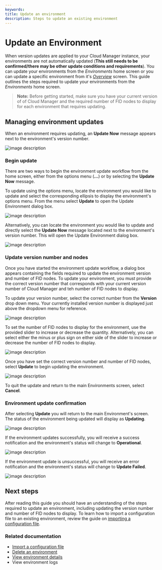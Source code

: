 ```yaml
---
keywords:
title: Update an environment
description: Steps to update an existing environment
---
```

# Update an Environment

When version updates are applied to your Cloud Manager instance, your environments are not automatically updated (**This still needs to be confirmed/there may be other update conditions and requirements**). You can update your environments from the *Environments* home screen or you can update a specific environment from it's [*Overview*](../environment-details/environment-details-ui.md) screen. This guide outlines the steps required to update your environments from the *Environments* home screen. 

> **Note:** Before getting started, make sure you have your current version of of Cloud Manager and the required number of FID nodes to display for each environment that requires updating.

## Managing environment updates

When an environment requires updating, an **Update Now** message appears next to the environment's version number.

![image description](environments/environment-overview/images/update-now-notification.png)

### Begin update

There are two ways to begin the environment update workflow from the home screen, either from the options menu (**...**) or by selecting the **Update Now** message.

To update using the options menu, locate the environment you would like to update and select the corresponding ellipsis to display the environment's options menu. From the menu select **Update** to open the Update Environment dialog box.

![image description](environments/environment-overview/images/update-options-menu.png)

Alternatively, you can locate the environment you would like to update and directly select the **Update Now** message located next to the environment's version number. This will open the Update Environment dialog box.

![image description](environments/environment-overview/images/update-select-updatenow.png)

### Update version number and nodes

Once you have started the environment update workflow, a dialog box appears containing the fields required to update the environment version and number of FID nodes. To update your environment, you must provide the correct version number that corresponds with your current version number of Cloud Manager and teh number of FID nodes to display.

To update your version number, select the correct number from the **Version** drop down menu. Your currently installed version number is displayed just above the dropdown menu for reference.

![image description](environments/environment-overview/images/update-select-version.png)

To set the number of FID nodes to display for the environment, use the provided slider to increase or decrease the quantity. Alternatively, you can select either the minus or plus sign on either side of the slider to increase or decrease the number of FID nodes to display.

![image description](environments/environment-overview/images/update-node-slider.png)

Once you have set the correct version number and number of FID nodes, select **Update** to begin updating the environment.

![image description](environments/environment-overview/images/update-env-button.png)

To quit the update and return to the main Environments screen, select **Cancel**.

### Environment update confirmation

After selecting **Update** you will return to the main Environment's screen. The status of the environment being updated will display as **Updating**.

![image description](environments/environment-overview/images/update-updating-status.png)

If the environment updates successfully, you will receive a success notification and the environment's status will change to **Operational**.

![image description](environments/environment-overview/images/update-successful.png)

If the environment update is unsuccessful, you will receive an error notification and the environment's status will change to **Update Failed**.

![image description](environments/environment-overview/images/update-failed.png)

## Next steps

After reading this guide you should have an understanding of the steps required to update an environment, including updating the version number and number of FID nodes to display. To learn how to import a configuration file to an existing environment, review the guide on [importing a configuration file](import-configuration-file.md).

### Related documentation

- [Import a configuration file](import-configuration-file.md)
- [Delete an environment](delete-an-environment.md)
- [View environment details](../environment-details/environment-details-ui.md)
- View environment logs

